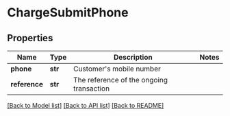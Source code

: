 # ChargeSubmitPhone


## Properties
Name | Type | Description | Notes
------------ | ------------- | ------------- | -------------
**phone** | **str** | Customer&#39;s mobile number | 
**reference** | **str** | The reference of the ongoing transaction | 

[[Back to Model list]](../README.md#documentation-for-models) [[Back to API list]](../README.md#documentation-for-api-endpoints) [[Back to README]](../README.md)


